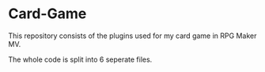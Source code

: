# Card-Game

This repository consists of the plugins used for my card game in RPG Maker MV.

The whole code is split into 6 seperate files.
